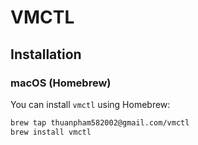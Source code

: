 # VMCTL

## Installation

### macOS (Homebrew)

You can install `vmctl` using Homebrew:

```bash
brew tap thuanpham582002@gmail.com/vmctl
brew install vmctl
```

